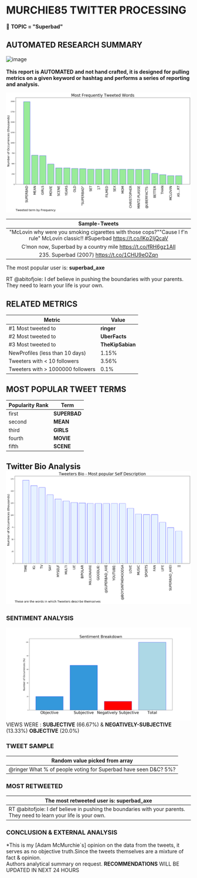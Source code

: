 # MURCHIE85 TWITTER PROCESSING 
&#x1F34E; **TOPIC = "Superbad"**

## AUTOMATED RESEARCH SUMMARY

![image](https://marketingplatform.google.com/about/static/images/gmp/analytics-smb-benefit.jpg)
<br></br>
<b> This report is AUTOMATED and not hand crafted, it is designed for pulling metrics on a given keyword or hashtag and performs a series of reporting and analysis.</b>



![image](TWEETS.png)



|                **Sample-Tweets**        |
| :-------------: |
| "McLovin why were you smoking cigarettes with those cops?""Cause I f'n rule" McLovin classic!! #Superbad https://t.co/lKp2IjQcaV |
| C’mon now, Superbad by a country mile https://t.co/fRH6gz1AIl |
| 235. Superbad (2007) https://t.co/1CHU9eOZqn |

The most popular user is: **superbad_axe**
<div class="alert alert-block alert-danger"> RT @abitofjoie: I def believe in pushing the boundaries with your parents. They need to learn your life is your own.</div>

## RELATED METRICS<br>
| Metric | Value |
| ------------- | ------------- |
| #1 Most tweeted to  | **ringer** |
| #2 Most tweeted to  | **UberFacts** |
| #3 Most tweeted to  | **TheKipSabian** |
| NewProfiles (less than 10 days) | 1.15%  |
| Tweeters with < 10 followers  | 3.56%|
| Tweeters with > 1000000 followers  | 0.1%  |



## MOST POPULAR TWEET TERMS 


| Popularity Rank  | Term |
| ------------- | ------------- |
| first  | **SUPERBAD**  |
| second  | **MEAN**  |
| third  | **GIRLS** |
| fourth  | **MOVIE**  |
| fifth  | **SCENE**  |


## Twitter Bio Analysis![image](BIO.png)
### SENTIMENT ANALYSIS
![image](sentiment.png)
VIEWS WERE : **SUBJECTIVE**  (66.67%) & **NEGATIVELY-SUBJECTIVE** (13.33%) **OBJECTIVE** (20.0%)

### TWEET SAMPLE 
| Random value picked from array |
| ------------- |
|@ringer What % of people voting for Superbad have seen D&amp;C? 5%? |

### MOST RETWEETED 

| The most retweeted user is: **superbad_axe**  |
| ------------- |
| RT @abitofjoie: I def believe in pushing the boundaries with your parents. They need to learn your life is your own. |

### CONCLUSION & EXTERNAL ANALYSIS

*This is my [Adam McMurchie`s] opinion on the data from the tweets, it serves as no objective truth.Since the tweets themselves are a mixture of fact & opinion.<br>
Authors analytical summary on request.
**RECOMMENDATIONS** WILL BE UPDATED IN NEXT  24 HOURS <br>